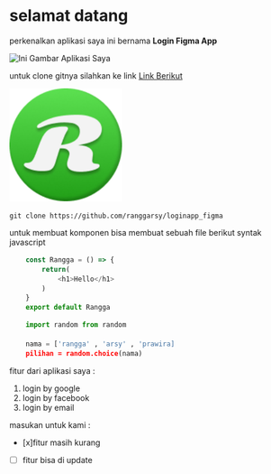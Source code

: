 # selamat datang
perkenalkan aplikasi saya ini bernama **Login Figma App**

![Ini Gambar Aplikasi Saya](https://picsum.photos/seed/900/300)

untuk clone gitnya silahkan ke link 
[Link Berikut](https://jvalleyschool.com)

![foto](./src/assets/logo.svg)

```
git clone https://github.com/ranggarsy/loginapp_figma
```

untuk membuat komponen bisa membuat sebuah file berikut syntak javascript

```javascript
    const Rangga = () => {
        return(
            <h1>Hello</h1>
        )
    }
    export default Rangga
```


```python
    import random from random

    nama = ['rangga' , 'arsy' , 'prawira]
    pilihan = random.choice(nama)
```


fitur dari aplikasi saya :
1. login by google
2. login by facebook
3. login by email


masukan untuk kami : 
- [x]fitur masih kurang
- [ ] fitur bisa di update